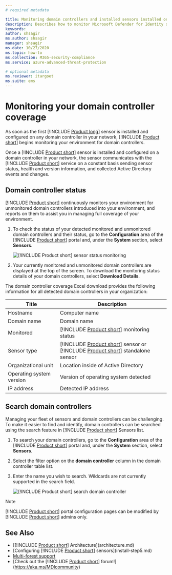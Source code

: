 ```yaml
---
# required metadata

title: Monitoring domain controllers and installed sensors installed on your domain controllers using Microsoft Defender for Identity
description: Describes how to monitor Microsoft Defender for Identity sensors and sensor coverage using Defender for Identity
keywords:
author: shsagir
ms.author: shsagir
manager: shsagir
ms.date: 10/27/2020
ms.topic: how-to
ms.collection: M365-security-compliance
ms.service: azure-advanced-threat-protection

# optional metadata
ms.reviewer: itargoet
ms.suite: ems
---
```


# Monitoring your domain controller coverage

As soon as the first [!INCLUDE [Product long](includes/product-long.md)] sensor is installed and configured on any domain controller in your network, [!INCLUDE [Product short](includes/product-short.md)] begins monitoring your environment for domain controllers.

Once a [!INCLUDE [Product short](includes/product-short.md)] sensor is installed and configured on a domain controller in your network, the sensor communicates with the [!INCLUDE [Product short](includes/product-short.md)] service on a constant basis sending sensor status, health and version information, and collected Active Directory events and changes.

## Domain controller status

[!INCLUDE [Product short](includes/product-short.md)] continuously monitors your environment for unmonitored domain controllers introduced into your environment, and reports on them to assist you in managing full coverage of your environment.

1. To check the status of your detected monitored and unmonitored domain controllers and their status, go to the **Configuration** area of the [!INCLUDE [Product short](includes/product-short.md)] portal and, under the **System** section, select **Sensors**.

    ![[!INCLUDE [Product short](includes/product-short.md)] sensor status monitoring](media/sensors-status-monitoring.png)

1. Your currently monitored and unmonitored domain controllers are displayed at the top of the screen. To download the monitoring status details of your domain controllers, select **Download Details**.

The domain controller coverage Excel download provides the following information for all detected domain controllers in your organization:

|Title|Description|
|----|----|
|Hostname|Computer name|
|Domain name|Domain name|
|Monitored|[!INCLUDE [Product short](includes/product-short.md)] monitoring status|
|Sensor type|[!INCLUDE [Product short](includes/product-short.md)] sensor or [!INCLUDE [Product short](includes/product-short.md)] standalone sensor|
|Organizational unit|Location inside of Active Directory |
|Operating system version| Version of operating system detected|
|IP address|Detected IP address|

## Search domain controllers

Managing your fleet of sensors and domain controllers can be challenging. To make it easier to find and identify, domain controllers can be searched using the search feature in [!INCLUDE [Product short](includes/product-short.md)] Sensors list.

1. To search your domain controllers, go to the **Configuration** area of the [!INCLUDE [Product short](includes/product-short.md)] portal and, under the **System** section, select **Sensors**.
1. Select the filter option on the **domain controller** column in the domain controller table list.
1. Enter the name you wish to search. Wildcards are not currently supported in the search field.

    ![[!INCLUDE [Product short](includes/product-short.md)] search domain controller](media/search-sensor.png)

> [!NOTE]
> [!INCLUDE [Product short](includes/product-short.md)] portal configuration pages can be modified by [!INCLUDE [Product short](includes/product-short.md)] admins only.

## See Also

- [[!INCLUDE [Product short](includes/product-short.md)] Architecture](architecture.md)
- [Configuring [!INCLUDE [Product short](includes/product-short.md)] sensors](install-step5.md)
- [Multi-forest support](multi-forest.md)
- [Check out the [!INCLUDE [Product short](includes/product-short.md)] forum!](https://aka.ms/MDIcommunity)
